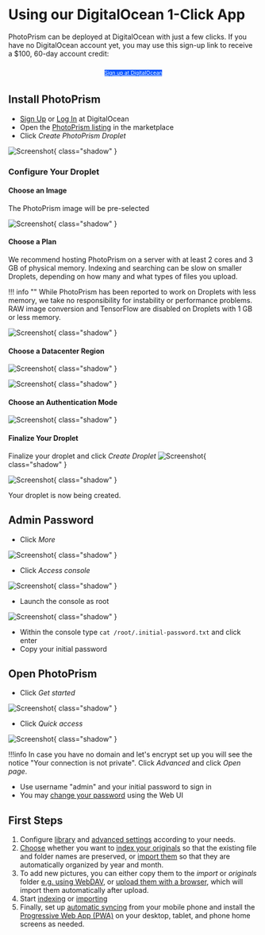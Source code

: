 # Using our DigitalOcean 1-Click App #

PhotoPrism can be deployed at DigitalOcean with just a few clicks.
If you have no DigitalOcean account yet, you may use this sign-up link to receive a $100, 60-day account credit:

<p style="text-align: center; padding: 10px 4px 5px 4px;">
<a class="md-button" style="background-color: #0052ff; font-size: 0.66rem; font-weight: normal; color: white" href="https://m.do.co/c/f9725a28bb6b">Sign up at DigitalOcean</a>
</p>

## Install PhotoPrism ##

- [Sign Up](https://m.do.co/c/f9725a28bb6b) or [Log In](https://cloud.digitalocean.com/login) at DigitalOcean
- Open the [PhotoPrism listing](https://marketplace.digitalocean.com/apps/photoprism) in the marketplace
- Click *Create PhotoPrism Droplet*

![Screenshot](img/create-photoprism-droplet.png){ class="shadow" }

### Configure Your Droplet ###
#### Choose an Image ####

The PhotoPrism image will be pre-selected

![Screenshot](img/1-do-setup.png){ class="shadow" }

#### Choose a Plan ####

We recommend hosting PhotoPrism on a server with at least 2 cores and 3 GB of physical memory. Indexing and searching can be slow on smaller Droplets, depending on how many and what types of files you upload.

!!! info ""
    While PhotoPrism has been reported to work on Droplets with less memory, we take no responsibility for instability or performance problems. RAW image conversion and TensorFlow are disabled on Droplets with 1 GB or less memory.

![Screenshot](img/2-do-setup.png){ class="shadow" }

#### Choose a Datacenter Region ####

![Screenshot](img/3-do-setup.png){ class="shadow" }

![Screenshot](img/4-do-setup.png){ class="shadow" }

#### Choose an Authentication Mode ####

![Screenshot](img/5-do-setup.png){ class="shadow" }

#### Finalize Your Droplet ####

Finalize your droplet and click *Create Droplet*
![Screenshot](img/6-do-setup-edited.png){ class="shadow" }

![Screenshot](img/7-do-setup.png){ class="shadow" }

Your droplet is now being created.

## Admin Password ##

- Click *More*

![Screenshot](img/do-more-options-edited.png){ class="shadow" }

- Click *Access console*

![Screenshot](img/do-access-console-edited.png){ class="shadow" }

- Launch the console as root

![Screenshot](img/do-launch-droplet-console.png){ class="shadow" }

- Within the console type ```cat /root/.initial-password.txt``` and click enter
- Copy your initial password

## Open PhotoPrism ##

- Click *Get started*

![Screenshot](img/do-get-started-edited.png){ class="shadow" }

- Click *Quick access*

![Screenshot](img/do-quick-access.png){ class="shadow" }

!!!info
    In case you have no domain and let's encrypt set up you will see the notice "Your connection is not private". 
    Click *Advanced* and click *Open page*.

- Use username "admin" and your initial password to sign in
- You may [change your password](../../user-guide/settings/account.md) using the Web UI

## First Steps
1. Configure [library](../../user-guide/settings/library.md) and [advanced settings](../../user-guide/settings/advanced.md) according to your needs.
2. [Choose](../../user-guide/library/index.md) whether you want to [index your originals](../../user-guide/library/originals.md) so that the existing file and folder names are preserved, or [import them](../../user-guide/library/import.md) so that they are automatically organized by year and month.
3. To add new pictures, you can either copy them to the *import* or *originals* folder [e.g. using WebDAV](../../user-guide/sync/webdav.md), or [upload them with a browser](../../user-guide/library/upload.md), which will import them automatically after upload.
4. Start [indexing](../../user-guide/library/originals.md) or [importing](../../user-guide/library/import.md)
5. Finally, set up [automatic syncing](../../user-guide/sync/mobile-devices.md) from your mobile phone and install the [Progressive Web App (PWA)](../../user-guide/pwa.md) on your desktop, tablet, and phone home screens as needed.
